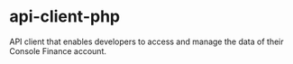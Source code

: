 # api-client-php
API client that enables developers to access and manage the data of their Console Finance account.
